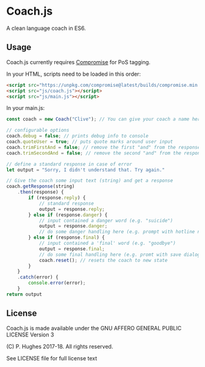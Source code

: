 # Coach.js

A clean language coach in ES6.

## Usage

Coach.js currently requires [Compromise](http://compromise.cool/) for PoS tagging.

In your HTML, scripts need to be loaded in this order:
```html
<script src="https://unpkg.com/compromise@latest/builds/compromise.min.js"></script>
<script src="js/coach.js"></script>
<script src="js/main.js"></script>
```

In your main.js:
```javascript
const coach = new Coach("Clive"); // You can give your coach a name here

// configurable options
coach.debug = false; // prints debug info to console
coach.quoteUser = true; // puts quote marks around user input
coach.trimFirstAnd = false; // remove the first "and" from the response
coach.trimSecondAnd = false; // remove the second "and" from the response

// define a standard response in case of error
let output = "Sorry, I didn't understand that. Try again."

// Give the coach some input text (string) and get a response
coach.getResponse(string)
    .then(response) {
        if (response.reply) {
            // standard response
            output = response.reply;
        } else if (response.danger) {
            // input contained a danger word (e.g. "suicide")
            output = response.danger;
            // do some danger handling here (e.g. prompt with hotline number)
        } else if (response.final) {
            // input contained a 'final' word (e.g. "goodbye")
            output = response.final;
            // do some final handling here (e.g. promt with save dialogue)
            coach.reset(); // resets the coach to new state
        }
    }
    .catch(error) {
        console.error(error);
    }
return output
```

## License
Coach.js is made available under the GNU AFFERO GENERAL PUBLIC LICENSE Version 3

(C) P. Hughes 2017-18. All rights reserved.

See LICENSE file for full license text